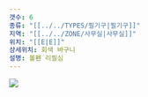 ```yaml
---
갯수: 6
종류: "[[../../TYPES/필기구|필기구]]"
지역: "[[../../ZONE/사무실|사무실]]"
위치: "[[E|E]]"
상세위치: 회색 바구니
설명: 볼펜 리필심
---
```

![](http://192.168.50.22/images/240427_IMG_0292.jpg)
